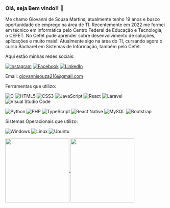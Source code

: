 ### Olá, seja Bem vindo!! 👋
Me chamo Giovanni de Souza Martins, atualmente tenho 19 anos e busco oportunidade de emprego na área de TI. Recentemente em 2022 me formei em técnico em informática pelo Centro Federal de Educação e Tecnologia, o CEFET. No Cefet pude aprender sobre desenvolvimento de soluções, aplicações e muito mais!! Atualmente sigo na área do TI, cursando agora o curso Bacharel em Sistemas de Informação, também pelo Cefet.



Aqui estão minhas redes sociais:



<a href="https://www.instagram.com/gsmartins216/" target="_blank">![Instagram](https://img.shields.io/badge/Instagram-%23E4405F.svg?style=for-the-badge&logo=Instagram&logoColor=white)</a>
<a href="https://www.facebook.com/profile.php?id=100089850935111" target="_blank">![Facebook](https://img.shields.io/badge/Facebook-%231877F2.svg?style=for-the-badge&logo=Facebook&logoColor=white)</a>
<a href="https://www.linkedin.com/in/giovanni-souza-21bb94264/" target="_blank">![LinkedIn](https://img.shields.io/badge/linkedin-%230077B5.svg?style=for-the-badge&logo=linkedin&logoColor=white)</a>

Email:
giovannisouza216@gmail.com







Ferramentas que utilizo:



![C](https://img.shields.io/badge/c-%2300599C.svg?style=for-the-badge&logo=c&logoColor=white)
![HTML5](https://img.shields.io/badge/html5-%23E34F26.svg?style=for-the-badge&logo=html5&logoColor=white)
![CSS3](https://img.shields.io/badge/css3-%231572B6.svg?style=for-the-badge&logo=css3&logoColor=white)
![JavaScript](https://img.shields.io/badge/javascript-%23323330.svg?style=for-the-badge&logo=javascript&logoColor=%23F7DF1E)
![React](https://img.shields.io/badge/react-%2320232a.svg?style=for-the-badge&logo=react&logoColor=%2361DAFB)
![Laravel](https://img.shields.io/badge/laravel-%23FF2D20.svg?style=for-the-badge&logo=laravel&logoColor=white)
![Visual Studio Code](https://img.shields.io/badge/Visual%20Studio%20Code-0078d7.svg?style=for-the-badge&logo=visual-studio-code&logoColor=white)


![Python](https://img.shields.io/badge/python-3670A0?style=for-the-badge&logo=python&logoColor=ffdd54)
![PHP](https://img.shields.io/badge/php-%23777BB4.svg?style=for-the-badge&logo=php&logoColor=white)
![TypeScript](https://img.shields.io/badge/typescript-%23007ACC.svg?style=for-the-badge&logo=typescript&logoColor=white)
![React Native](https://img.shields.io/badge/react_native-%2320232a.svg?style=for-the-badge&logo=react&logoColor=%2361DAFB)
![MySQL](https://img.shields.io/badge/mysql-%2300f.svg?style=for-the-badge&logo=mysql&logoColor=white)
![Bootstrap](https://img.shields.io/badge/bootstrap-%238511FA.svg?style=for-the-badge&logo=bootstrap&logoColor=white)







Sistemas Operacionais que utilizo:

![Windows](https://img.shields.io/badge/Windows-0078D6?style=for-the-badge&logo=windows&logoColor=white)
![Linux](https://img.shields.io/badge/Linux-FCC624?style=for-the-badge&logo=linux&logoColor=black)
![Ubuntu](https://img.shields.io/badge/Ubuntu-E95420?style=for-the-badge&logo=ubuntu&logoColor=white)





<a href="https://github.com/GSMartins999/github-readme-stats">
<img height=200 align="center" src="https://github-readme-stats.vercel.app/api?username=GSMartins999" />
</a>
<a href="https://github.com/GSMartins999/convoychat">
  <img height=200 align="center" src="https://github-readme-stats.vercel.app/api/top-langs?username=GSMartins999&layout=compact&langs_count=8&card_width=420" />
</a>
